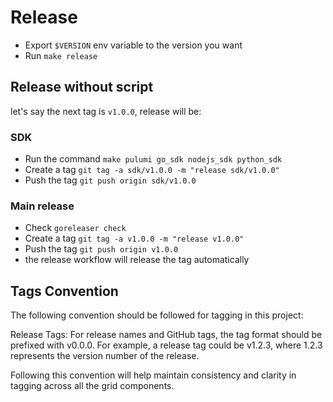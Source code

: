 
# Release

- Export `$VERSION` env variable to the version you want
- Run `make release`

## Release without script

let's say the next tag is `v1.0.0`, release will be:

### SDK

- Run the command `make pulumi go_sdk nodejs_sdk python_sdk`
- Create a tag `git tag -a sdk/v1.0.0 -m "release sdk/v1.0.0"`
- Push the tag `git push origin sdk/v1.0.0`

### Main release

- Check `goreleaser check`
- Create a tag `git tag -a v1.0.0 -m "release v1.0.0"`
- Push the tag `git push origin v1.0.0`
- the release workflow will release the tag automatically

## Tags Convention

The following convention should be followed for tagging in this project:

Release Tags: For release names and GitHub tags, the tag format should be prefixed with v0.0.0. For example, a release tag could be v1.2.3, where 1.2.3 represents the version number of the release.

Following this convention will help maintain consistency and clarity in tagging across all the grid components.
